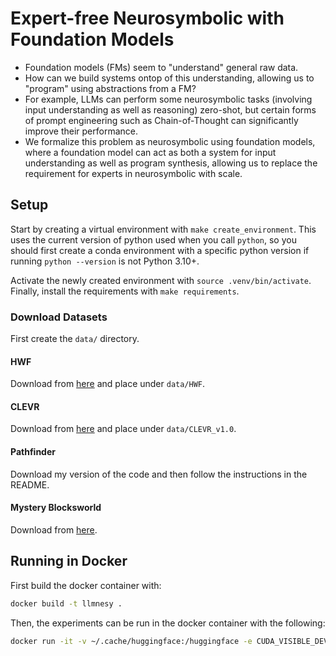 # Expert-free Neurosymbolic with Foundation Models

- Foundation models (FMs) seem to "understand" general raw data.
- How can we build systems ontop of this understanding, allowing us to "program"
using abstractions from a FM?
- For example, LLMs can perform some neurosymbolic tasks (involving input
understanding as well as reasoning) zero-shot, but certain forms of prompt
engineering such as Chain-of-Thought can significantly improve their
performance.
- We formalize this problem as neurosymbolic using foundation models, where a
foundation model can act as both a system for input understanding as well as
program synthesis, allowing us to replace the requirement for experts in
neurosymbolic with scale.

## Setup
Start by creating a virtual environment with `make create_environment`. This
uses the current version of python used when you call `python`, so you should
first create a conda environment with a specific python version if running
`python --version` is not Python 3.10+.

Activate the newly created environment with `source .venv/bin/activate`.
Finally, install the requirements with `make requirements`.


### Download Datasets
First create the `data/` directory.

#### HWF
Download from
[here](https://drive.google.com/file/d/1VW--BO_CSxzB9C7-ZpE3_hrZbXDqlMU-/view?usp=share_link)
and place under `data/HWF`.

#### CLEVR
Download from [here](https://dl.fbaipublicfiles.com/clevr/CLEVR_v1.0.zip) and
place under `data/CLEVR_v1.0`.

#### Pathfinder

Download my version of the code and then follow the instructions in the README.

#### Mystery Blocksworld

Download from [here](https://raw.githubusercontent.com/karthikv792/LLMs-Planning/refs/heads/main/plan-bench/prompts/mystery_blocksworld/task_1_plan_generation.json).

## Running in Docker

First build the docker container with:
```sh
docker build -t llmnesy .
```

Then, the experiments can be run in the docker container with the following:
```sh
docker run -it -v ~/.cache/huggingface:/huggingface -e CUDA_VISIBLE_DEVICES=0 llmnesy python scripts/eval_all_nesy.py --dataset blocksworld --multi_prompt --use_hf --log
```